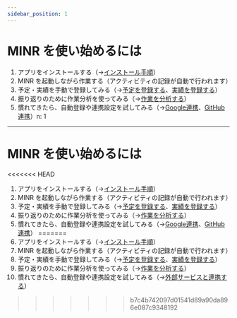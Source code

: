 ```yaml
---
sidebar_position: 1
---
```


# MINR を使い始めるには

1. アプリをインストールする（→[インストール手順](./installation)）
2. MINR を起動しながら作業する（アクティビティの記録が自動で行われます）
3. 予定・実績を手動で登録してみる（→[予定を登録する](../features/schedule)、[実績を登録する](../features/performance)）
4. 振り返りのために作業分析を使ってみる（→[作業を分析する](../features/analysis)）
5. 慣れてきたら、自動登録や連携設定を試してみる（→[Google連携](../integrations/google)、[GitHub連携](../integrations/github)）n: 1
---

# MINR を使い始めるには

<<<<<<< HEAD
1. アプリをインストールする（→[インストール手順](./installation)）
2. MINR を起動しながら作業する（アクティビティの記録が自動で行われます）
3. 予定・実績を手動で登録してみる（→[予定を登録する](../features/schedule)、[実績を登録する](../features/performance)）
4. 振り返りのために作業分析を使ってみる（→[作業を分析する](../features/analysis)）
5. 慣れてきたら、自動登録や連携設定を試してみる（→[Google連携](../integrations/google)、[GitHub連携](../integrations/github)）
=======
1. アプリをインストールする（→[インストール手順](./getting-started/installation)）
2. MINR を起動しながら作業する（アクティビティの記録が自動で行われます）
3. 予定・実績を手動で登録してみる（→[予定を登録する](./features/schedule)、[実績を登録する](./features/performance)）
4. 振り返りのために作業分析を使ってみる（→[作業を分析する](./features/analysis)）
5. 慣れてきたら、自動登録や連携設定を試してみる（→[外部サービスと連携する](./integrations/)）
>>>>>>> b7c4b742097d01541d89a90da896e087c9348192
